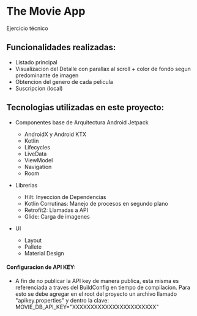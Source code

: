 # The Movie App
Ejercicio técnico

## Funcionalidades realizadas:
* Listado principal
* Visualizacion del Detalle con parallax al scroll + color de fondo segun predominante de imagen
* Obtencion del genero de cada pelicula
* Suscripcion (local)

## Tecnologias utilizadas en este proyecto:
* Componentes base de Arquitectura Android Jetpack
  - AndroidX y Android KTX 
  - Kotlin
  - Lifecycles
  - LiveData
  - ViewModel
  - Navigation
  - Room

* Librerias 
  - Hilt: Inyeccion de Dependencias
  - Kotlin Corrutinas: Manejo de procesos en segundo plano
  - Retrofit2: Llamadas a API
  - Glide: Carga de imagenes

* UI
  - Layout
  - Pallete
  - Material Design


#### Configuracion de API KEY:
* A fin de no publicar la API key de manera publica, esta misma es referenciada a traves del BuildConfig en tiempo de compilacion. Para esto se debe agregar en el root del proyecto un archivo llamado "apikey.properties" y dentro la clave: MOVIE_DB_API_KEY="XXXXXXXXXXXXXXXXXXXXXXX"

